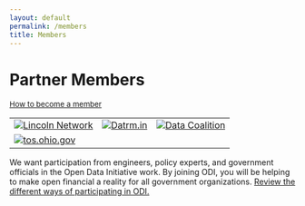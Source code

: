 ```yaml
---
layout: default
permalink: /members
title: Members
---
```


<!-- ### Corporate Sponsors
<font size="2"><a href="{{ site.baseurl }}/participation#sponsorship">How to become a sponsor</a></font>
### Startup Sponsors
<font size="2"><a href="{{ site.baseurl }}/participation#sponsorship">How to become a sponsor</a></font>
-->

# Partner Members
<font size="2"><a href="{{ site.baseurl }}/participation#membership">How to become a member</a></font><br />
<!-- four column table to hold partner member icons -->
<table width="100%" align="center" cellpadding="10">
	<tr>	
		<td><a href="http://joinlincoln.org/"><img src="{{'/assets/img/lincoln-network-logo-hat-teal-small.png'}}" alt="Lincoln Network"></a></td>
		<td><a href="http://datrm.in/"><img src="{{'/assets/img/datrmin-logo-small.png'}}" alt="Datrm.in"></a></td>
		<td><a href="https://www.datacoalition.org/"><img src="{{'/assets/img/DataCoalition2016Logo.png'}}" alt="Data Coalition"></a></td>
	</tr>
	<tr>
		<td><a href="http://www.tos.ohio.gov/"><img src="{{'/assets/img/tos-logo.png'}}" alt="tos.ohio.gov"></a></td>
		<td>
		</td>
		<td>
		</td>
	</tr>
</table>

<!--# What the ODI Community Means
We are creating a community of people that are passionate about government financial transparency. We understand that 
maintaining a community can not be taken for granted. Similar to what we expect from our government, transparent reviews of 
the community processes and governance encourages greater participation and makes the organization stronger. Transparency is 
a painful, difficult process to maintain. Transparency allows us to learn from mistakes, rather be certain to repeat them. 
Let us work together to make government financial transparency the norm.-->

We want participation from engineers, policy experts, and government officials in the Open Data Initiative work. By joining ODI, you will be helping to make open financial a reality for all government organizations. [Review the different ways of participating in ODI.](/participation#membership)
